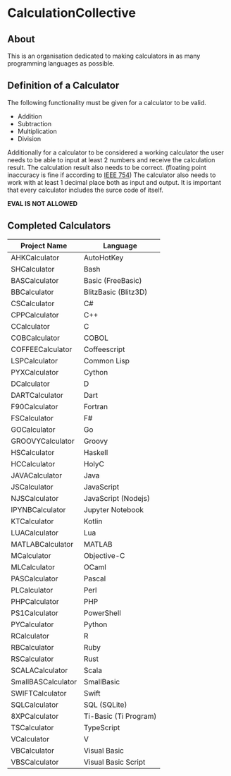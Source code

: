 # CalculationCollective

## About

This is an organisation dedicated to making calculators in as many programming languages as possible.

## Definition of a Calculator

The following functionality must be given for a calculator to be valid.

- Addition
- Subtraction
- Multiplication
- Division

Additionally for a calculator to be considered a working calculator the user needs to be able to input at least 2 numbers and receive the calculation result.
The calculation result also needs to be correct. (floating point inaccuracy is fine if according to [IEEE 754](https://en.wikipedia.org/wiki/IEEE_754)) The calculator also needs to work with at least 1 decimal place both as input and output. It is important that every calculator includes the surce code of itself.

**EVAL IS NOT ALLOWED**

## Completed Calculators

| Project Name    | Language             |
|-----------------|----------------------|
| AHKCalculator   | AutoHotKey           |
| SHCalculator    | Bash                 |
| BASCalculator   | Basic (FreeBasic)    |
| BBCalculator    | BlitzBasic (Blitz3D) |
| CSCalculator    | C#                   |
| CPPCalculator   | C++                  |
| CCalculator     | C                    |
| COBCalculator   | COBOL                |
| COFFEECalculator| Coffeescript         |
| LSPCalculator   | Common Lisp          |
| PYXCalculator   | Cython               |
| DCalculator     | D                    |
| DARTCalculator  | Dart                 |
| F90Calculator   | Fortran              |
| FSCalculator    | F#                   |
| GOCalculator    | Go                   |
| GROOVYCalculator| Groovy               |
| HSCalculator    | Haskell              |
| HCCalculator    | HolyC                |
| JAVACalculator  | Java                 |
| JSCalculator    | JavaScript           |
| NJSCalculator   | JavaScript (Nodejs)  |
| IPYNBCalculator | Jupyter Notebook     |
| KTCalculator    | Kotlin               |
| LUACalculator   | Lua                  |
| MATLABCalculator| MATLAB               |
| MCalculator     | Objective-C          |
| MLCalculator    | OCaml                |
| PASCalculator   | Pascal               |
| PLCalculator    | Perl                 |
| PHPCalculator   | PHP                  |
| PS1Calculator   | PowerShell           |
| PYCalculator    | Python               |
| RCalculator     | R                    |
| RBCalculator    | Ruby                 |
| RSCalculator    | Rust                 |
| SCALACalculator | Scala                |
| SmallBASCalculator | SmallBasic        |
| SWIFTCalculator | Swift                |
| SQLCalculator   | SQL (SQLite)         |
| 8XPCalculator   | Ti-Basic (Ti Program)|
| TSCalculator    | TypeScript           |
| VCalculator     | V                    |
| VBCalculator    | Visual Basic         |
| VBSCalculator   | Visual Basic Script  |



 

